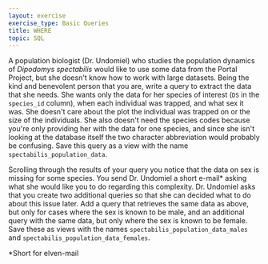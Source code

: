```yaml
---
layout: exercise
exercise_type: Basic Queries
title: WHERE
topic: SQL
---
```


A population biologist (Dr. Undomiel) who studies the population dynamics of
*Dipodomys spectabilis* would like to use some data from the Portal Project, but
she doesn't know how to work with large datasets. Being the kind and benevolent
person that you are, write a query to extract the data that she needs. She wants
only the data for her species of interest (`DS` in the `species_id` column),
when each individual was trapped, and what sex it was. She doesn't care about
the plot the individual was trapped on or the size of the individuals. She also
doesn't need the species codes because you're only providing her with the data
for one species, and since she isn't looking at the database itself the two
character abbreviation would probably be confusing. Save this query as a view
with the name `spectabilis_population_data`.

Scrolling through the results of your query you notice that the data on sex is
missing for some species. You send Dr. Undomiel a short e-mail* asking what she
would like you to do regarding this complexity. Dr. Undomiel asks that you
create two additional queries so that she can decided what to do about this
issue later. Add a query that retrieves the same data as above, but only for
cases where the sex is known to be male, and an additional query with the same
data, but only where the sex is known to be female. Save these as views with the
names `spectabilis_population_data_males` and
`spectabilis_population_data_females`.

*Short for elven-mail
